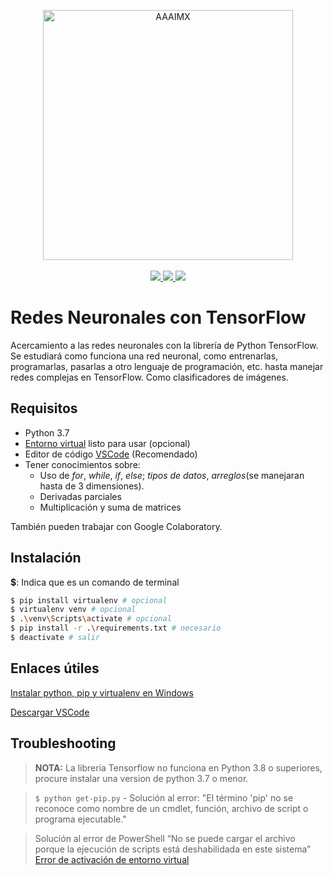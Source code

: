 <!-- init organization banner -->
<p align="center">
    <img src="https://www.aaaimx.org/img/other/aaaimx-ist.png" width="400" alt="AAAIMX"><br><br>
    <a href="https://www.aaaimx.org/" target="_blank">
        <img src="https://img.shields.io/badge/website-AAAI%20Student%20Chapter%20M%C3%A9xico-yellow">
    </a>
    <a href="https://web.facebook.com/aaaimx/" target="_blank">
        <img src="https://img.shields.io/badge/follow%20us-%40aaaimx-blue">
    </a>
    <a href="https://www.paypal.me/aaaimx" target="_blank">
        <img src="https://img.shields.io/badge/donate-support%20us-green">
    </a>
</p>
<!-- end banner -->

# Redes Neuronales con TensorFlow

Acercamiento a las redes neuronales con la librería de Python TensorFlow.
Se estudiará como funciona una red neuronal, como entrenarlas, programarlas, pasarlas a otro lenguaje de programación, etc. hasta manejar redes complejas en TensorFlow. Como clasificadores de imágenes.

## Requisitos
- Python 3.7
- [Entorno virtual](https://edgardorl.com/blog/instalar-python-pip-y-virtualenv-en-windows-10/) listo para usar (opcional)
- Editor de código [VSCode](https://code.visualstudio.com/download) (Recomendado)
- Tener conocimientos sobre:
  * Uso de *for*, *while*, *if*, *else*; _tipos de datos_, _arreglos_(se manejaran hasta de 3 dimensiones).
  * Derivadas parciales
  * Multiplicación y suma de matrices
  
También pueden trabajar con Google Colaboratory.

## Instalación

**$**: Indica que es un comando de terminal

``` bash
$ pip install virtualenv # opcional
$ virtualenv venv # opcional
$ .\venv\Scripts\activate # opcional
$ pip install -r .\requirements.txt # necesario
$ deactivate # salir
```
## Enlaces útiles
[Instalar python, pip y virtualenv en Windows](https://edgardorl.com/blog/instalar-python-pip-y-virtualenv-en-windows-10/)

[Descargar VSCode](https://code.visualstudio.com/download)

## Troubleshooting
> **NOTA:** La libreria Tensorflow no funciona en Python 3.8 o superiores, procure instalar una version de python 3.7 o menor.

> `$ python get-pip.py` - Solución al error: "El término 'pip' no se reconoce como nombre de un cmdlet, 
función, archivo de script o programa ejecutable."



> Solución al error de PowerShell “No se puede cargar el archivo porque la ejecución de scripts está deshabilidada en este sistema”
[Error de activación de entorno virtual](https://protegermipc.net/2018/11/22/permitir-la-ejecucion-de-scripts-powershell-en-windows-10/)